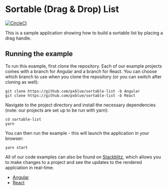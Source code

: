 # Sortable (Drag & Drop) List
[![CircleCI](https://circleci.com/gh/pxblue/sortable-list/tree/angular.svg?style=shield)](https://circleci.com/gh/pxblue/sortable-list/tree/angular)

This is a sample application showing how to build a sortable list by placing a drag handle.

## Running the example
To run this example, first clone the repository. Each of our example projects comes with a branch for Angular and a branch for React. You can choose which branch to use when you clone the repository (or you can switch after cloning as well):

```
git clone https://github.com/pxblue/sortable-list -b Angular
git clone https://github.com/pxblue/sortable-list -b React
```

Navigate to the project directory and install the necessary dependencies (note: our projects are set up to be run with yarn):

```
cd sortable-list
yarn
```

You can then run the example - this will launch the application in your browser:
```
yarn start
```

All of our code examples can also be found on [Stackblitz](http://www.stackblitz.com/@px-blue), which allows you to make changes to a project and see the updates to the rendered applciation in real-time.
- [Angular](https://stackblitz.com/edit/pxblue-sortable-list-angular)
- [React](https://stackblitz.com/edit/pxblue-sortable-list-react)
